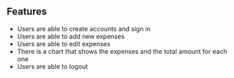 ## Features

- Users are able to create accounts and sign in
- Users are able to add new expenses
- Users are able to edit expenses
- There is a chart that shows the expenses and the total amount for each one
- Users are able to logout

